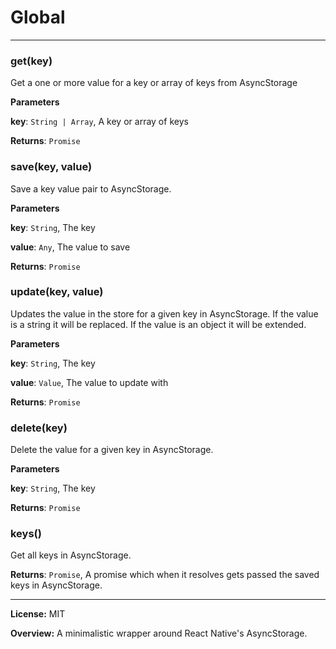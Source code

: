 # Global





* * *

### get(key) 

Get a one or more value for a key or array of keys from AsyncStorage

**Parameters**

**key**: `String | Array`, A key or array of keys

**Returns**: `Promise`


### save(key, value) 

Save a key value pair to AsyncStorage.

**Parameters**

**key**: `String`, The key

**value**: `Any`, The value to save

**Returns**: `Promise`


### update(key, value) 

Updates the value in the store for a given key in AsyncStorage. If the value is a string it will be replaced. If the value is an object it will be extended.

**Parameters**

**key**: `String`, The key

**value**: `Value`, The value to update with

**Returns**: `Promise`


### delete(key) 

Delete the value for a given key in AsyncStorage.

**Parameters**

**key**: `String`, The key

**Returns**: `Promise`


### keys() 

Get all keys in AsyncStorage.

**Returns**: `Promise`, A promise which when it resolves gets passed the saved keys in AsyncStorage.



* * *





**License:** MIT 

**Overview:** A minimalistic wrapper around React Native's AsyncStorage.


